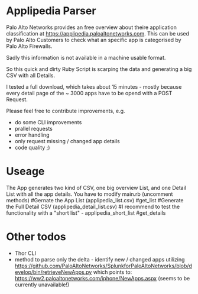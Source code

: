 # Applipedia Parser
Palo Alto Networks provides an free overview about theire application classification at https://applipedia.paloaltonetworks.com.
This can be used by Palo Alto Customers to check what an specific app is categorised by Palo Alto Firewalls.

Sadly this information is not available in a machine usable format.

So this quick and dirty Ruby Script is scarping the data and generating a big CSV with all Details.

I tested a full download, which takes about 15 minutes - mostly because every detail page of the ~ 3000 apps have to be opend with a POST Request.

Please feel free to contribute improvements, e.g.

- do some CLI improvements
- prallel requests
- error handling
- only request missing / changed app details
- code quality ;)

# Useage
The App generates two kind of CSV, one big overview List, and one Detail List with all the app details.
You have to modify main.rb (uncomment methods)
#Gernate the App List (applipedia_list.csv)
#get_list
#Generate the Full Detail CSV (applipedia_detail_list.csv)
#I recommend to test the functionality with a "short list" - applipedia_short_list
#get_details

# Other todos
- Thor CLI
- method to parse only the delta - identify new / changed apps utilizing https://github.com/PaloAltoNetworks/SplunkforPaloAltoNetworks/blob/develop/bin/retrieveNewApps.py which points to: https://ww2.paloaltonetworks.com/iphone/NewApps.aspx (seems to be currently unavailable!)
